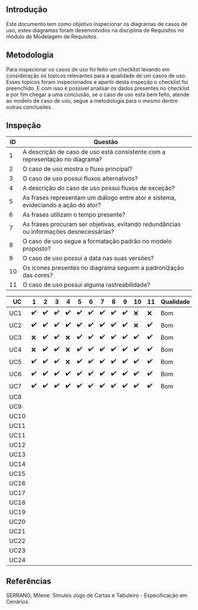 ## Introdução

Este documento tem como objetivo inspecionar os diagramas de casos de uso, estes diagramas foram desenvolvidos na disciplina de Requisitos no módulo de Modelagem de Requisitos.

## Metodologia

Para inspecionar os casos de uso foi feito um checklist levando em consideração os topicos relevantes para a qualidade de um casos de uso. Esses topícos foram inspecionados e apartir desta inspeção o checklist foi preenchido. E com isso é possível analisar os dados presentes no checklist e por fim chegar a uma conclusão, se o caso de uso esta bem feito, atende ao modelo de caso de uso, segue a metodologia para o mesmo dentre outras conclusões.

## Inspeção

|ID|Questão|
|--|--|
|1 | A descrição de caso de uso está consistente com a representação no diagrama?|
|2 | O caso de uso mostra o fluxo principal? |
|3 | O caso de uso possui fluxos alternativos? |
|4 | A descrição do caso de uso possui fluxos de exceção? |
|5 | As frases representam um diálogo entre ator e sistema, evideciando a ação do ator? |
|6 | As frases utilizam o tempo presente? |
|7 | As frases procuram ser objetivas, evitando redundâncias ou informações desnecessárias?|
|8 | O caso de uso segue a formatação padrão no modelo proposto?|
|9 | O caso de uso possui a data nas suas versões?|
|10 | Os icones presentes no diagrama seguem a padronização das cores? |
|11 | O caso de uso possui alguma rastreabilidade?|


|UC|1|2|3|4|5|6|7|8|9|10|11|Qualidade|
|--|--|--|--|--|--|--|--|--|--|--|--|--|
|UC1|:heavy_check_mark:|:heavy_check_mark:|:heavy_check_mark:|:heavy_check_mark:|:heavy_check_mark:|:heavy_check_mark:|:heavy_check_mark:|:heavy_check_mark:|:heavy_check_mark:|:x:|:x:|Bom|
|UC2|:heavy_check_mark:|:heavy_check_mark:|:heavy_check_mark:|:heavy_check_mark:|:heavy_check_mark:|:heavy_check_mark:|:heavy_check_mark:|:heavy_check_mark:|:heavy_check_mark:|:x:|:heavy_check_mark:|Bom|
|UC3|:x:|:heavy_check_mark:|:heavy_check_mark:|:x:|:heavy_check_mark:|:heavy_check_mark:|:heavy_check_mark:|:heavy_check_mark:|:heavy_check_mark:|:heavy_check_mark:|:heavy_check_mark:|Bom|
|UC4|:x:|:heavy_check_mark:|:heavy_check_mark:|:x:|:heavy_check_mark:|:heavy_check_mark:|:heavy_check_mark:|:heavy_check_mark:|:heavy_check_mark:|:heavy_check_mark:|:heavy_check_mark:|Bom|
|UC5|:heavy_check_mark:|:heavy_check_mark:|:heavy_check_mark:|:x:|:heavy_check_mark:|:heavy_check_mark:|:heavy_check_mark:|:heavy_check_mark:|:heavy_check_mark:|:heavy_check_mark:|:heavy_check_mark:|Bom|
|UC6|:heavy_check_mark:|:heavy_check_mark:|:heavy_check_mark:|:heavy_check_mark:|:heavy_check_mark:|:heavy_check_mark:|:heavy_check_mark:|:heavy_check_mark:|:heavy_check_mark:|:heavy_check_mark:|:heavy_check_mark:|Bom|
|UC7|:heavy_check_mark:|:heavy_check_mark:|:heavy_check_mark:|:heavy_check_mark:|:heavy_check_mark:|:heavy_check_mark:|:heavy_check_mark:|:heavy_check_mark:|:heavy_check_mark:|:heavy_check_mark:|:heavy_check_mark:|Bom|
|UC8|||||||||||||
|UC9|||||||||||||
|UC10|||||||||||||
|UC11|||||||||||||
|UC11|||||||||||||
|UC12|||||||||||||
|UC13|||||||||||||
|UC14|||||||||||||
|UC15|||||||||||||
|UC16|||||||||||||
|UC17|||||||||||||
|UC18|||||||||||||
|UC19|||||||||||||
|UC20|||||||||||||
|UC21|||||||||||||
|UC22|||||||||||||
|UC23|||||||||||||
|UC24|||||||||||||

## Referências

SERRANO, Milene. Simules Jogo de Cartas e Tabuleiro - Especificação em Cenários.
